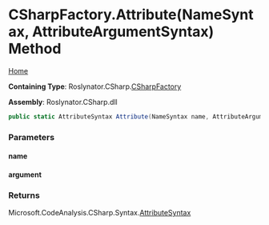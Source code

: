 <a name="_top"></a>

# CSharpFactory\.Attribute\(NameSyntax, AttributeArgumentSyntax\) Method

[Home](../../../../README.md#_top)

**Containing Type**: Roslynator\.CSharp\.[CSharpFactory](../README.md#_top)

**Assembly**: Roslynator\.CSharp\.dll

```csharp
public static AttributeSyntax Attribute(NameSyntax name, AttributeArgumentSyntax argument)
```

### Parameters

#### name

#### argument

### Returns

Microsoft\.CodeAnalysis\.CSharp\.Syntax\.[AttributeSyntax](https://docs.microsoft.com/en-us/dotnet/api/microsoft.codeanalysis.csharp.syntax.attributesyntax)

